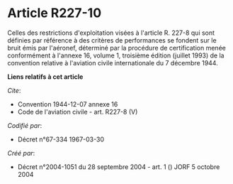# Article R227-10

Celles des restrictions d'exploitation visées à l'article R. 227-8 qui sont définies par référence à des critères de
performances se fondent sur le bruit émis par l'aéronef, déterminé par la procédure de certification menée conformément à
l'annexe 16, volume 1, troisième édition (juillet 1993) de la convention relative à l'aviation civile internationale du 7
décembre 1944.

**Liens relatifs à cet article**

_Cite_:

  - Convention 1944-12-07 annexe 16
  - Code de l'aviation civile - art. R227-8 (V)

_Codifié par_:

  - Décret n°67-334 1967-03-30

_Créé par_:

  - Décret n°2004-1051 du 28 septembre 2004 - art. 1 () JORF 5 octobre 2004
